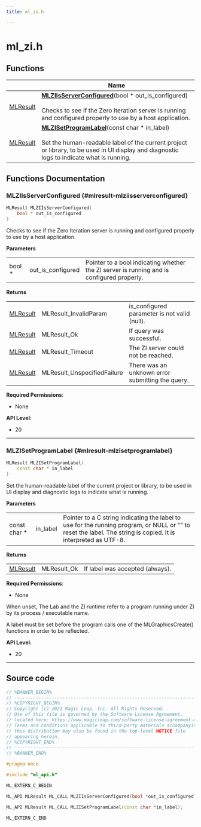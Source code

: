 ```yaml
---
title: ml_zi.h

---
```


# ml_zi.h



## Functions

|                | Name           |
| -------------- | -------------- |
| [MLResult](/versioned_docs/version-14-Jun-2023/api-ref/api/Modules/group___platform/group___platform.md#int32-t-mlresult) | **[MLZIIsServerConfigured](/versioned_docs/version-14-Jun-2023/api-ref/api/Modules/group___z_i/group___z_i.md#mlresult-mlziisserverconfigured)**(bool * out_is_configured)<br></br>Checks to see if the Zero Iteration server is running and configured properly to use by a host application.  |
| [MLResult](/versioned_docs/version-14-Jun-2023/api-ref/api/Modules/group___platform/group___platform.md#int32-t-mlresult) | **[MLZISetProgramLabel](/versioned_docs/version-14-Jun-2023/api-ref/api/Modules/group___z_i/group___z_i.md#mlresult-mlzisetprogramlabel)**(const char * in_label)<br></br>Set the human-readable label of the current project or library, to be used in UI display and diagnostic logs to indicate what is running.  |



## Functions Documentation

### MLZIIsServerConfigured {#mlresult-mlziisserverconfigured}

```cpp
MLResult MLZIIsServerConfigured(
    bool * out_is_configured
)
```

Checks to see if the Zero Iteration server is running and configured properly to use by a host application. 

**Parameters**

|  |   |   |
|--|--|--|
| bool * |out_is_configured|Pointer to a bool indicating whether the ZI server is running and is configured properly.|

**Returns**

|  |   |   |
|--|--|--|
| [MLResult](/versioned_docs/version-14-Jun-2023/api-ref/api/Modules/group___platform/group___platform.md#int32-t-mlresult) |MLResult_InvalidParam|is_configured parameter is not valid (null). |
| [MLResult](/versioned_docs/version-14-Jun-2023/api-ref/api/Modules/group___platform/group___platform.md#int32-t-mlresult) |MLResult_Ok|If query was successful. |
| [MLResult](/versioned_docs/version-14-Jun-2023/api-ref/api/Modules/group___platform/group___platform.md#int32-t-mlresult) |MLResult_Timeout|The ZI server could not be reached. |
| [MLResult](/versioned_docs/version-14-Jun-2023/api-ref/api/Modules/group___platform/group___platform.md#int32-t-mlresult) |MLResult_UnspecifiedFailure|There was an unknown error submitting the query.|
**Required Permissions**:

  * None 





**API Level:**
  * 20




-----------

### MLZISetProgramLabel {#mlresult-mlzisetprogramlabel}

```cpp
MLResult MLZISetProgramLabel(
    const char * in_label
)
```

Set the human-readable label of the current project or library, to be used in UI display and diagnostic logs to indicate what is running. 

**Parameters**

|  |   |   |
|--|--|--|
| const char * |in_label|Pointer to a C string indicating the label to use for the running program, or NULL or "" to reset the label. The string is copied. It is interpreted as UTF-8.|

**Returns**

|  |   |   |
|--|--|--|
| [MLResult](/versioned_docs/version-14-Jun-2023/api-ref/api/Modules/group___platform/group___platform.md#int32-t-mlresult) |MLResult_Ok|If label was accepted (always).|
**Required Permissions**:

  * None 


When unset, The Lab and the ZI runtime refer to a program running under ZI by its process / executable name.

A label must be set before the program calls one of the MLGraphicsCreate() functions in order to be reflected.




**API Level:**
  * 20




-----------



## Source code

```cpp
// %BANNER_BEGIN%
// ---------------------------------------------------------------------
// %COPYRIGHT_BEGIN%
// Copyright (c) 2021 Magic Leap, Inc. All Rights Reserved.
// Use of this file is governed by the Software License Agreement,
// located here: https://www.magicleap.com/software-license-agreement-ml2
// Terms and conditions applicable to third-party materials accompanying
// this distribution may also be found in the top-level NOTICE file
// appearing herein.
// %COPYRIGHT_END%
// ---------------------------------------------------------------------
// %BANNER_END%

#pragma once

#include "ml_api.h"

ML_EXTERN_C_BEGIN

ML_API MLResult ML_CALL MLZIIsServerConfigured(bool *out_is_configured);

ML_API MLResult ML_CALL MLZISetProgramLabel(const char *in_label);

ML_EXTERN_C_END
```




